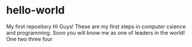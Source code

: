 # hello-world
My first repository
Hi Guys!
These are my first steps in computer csience and programming. Soon you will know me as one of leaders in the world!
One two three four
